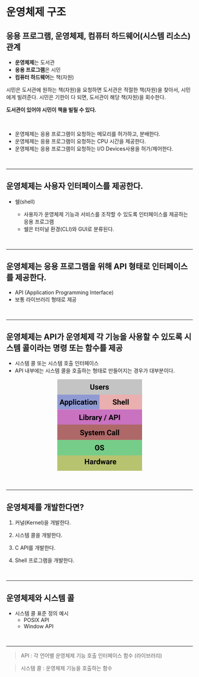 # 운영체제 구조

## 응용 프로그램, 운영체제, 컴퓨터 하드웨어(시스템 리소스) 관계

- **운영체제**는 도서관
- **응용 프로그램**은 시민
- **컴퓨터 하드웨어**는 책(자원)

시민은 도서관에 원하는 책(자원)을 요청하면 도서관은 적절한 책(자원)을 찾아서, 시민에게 빌려준다. 시민은 기한이 다 되면, 도서관이 해당 책(자원)을 회수한다.

**도서관이 있어야 시민이 책을 빌릴 수 있다.**

<br>

- 운영체제는 응용 프로그램이 요청하는 메모리를 허가하고, 분배한다.
- 운영체제는 응용 프로그램이 요청하는 CPU 시간을 제공한다.
- 운영체제는 응용 프로그램이 요청하는 I/O Devices사용을 허가/제어한다.

<br>

---

## 운영체제는 사용자 인터페이스를 제공한다.

- 쉘(shell)

  - 사용자가 운영체제 기능과 서비스를 조작할 수 있도록 인터페이스를 제공하는 응용 프로그램
  - 쉘은 터미널 환경(CLI)와 GUI로 분류된다.

<br>

---

## 운영체제는 응용 프로그램을 위해 API 형태로 인터페이스를 제공한다.

- API (Application Programming Interface)
- 보통 라이브러리 형태로 제공

<br>

---

## 운영체제는 API가 운영체제 각 기능을 사용할 수 있도록 시스템 콜이라는 명령 또는 함수를 제공

- 시스템 콜 또는 시스템 호출 인터페이스
- API 내부에는 시스템 콜을 호출하는 형태로 만들어지는 경우가 대부분이다.

<center>
<img src="../images/2/OS.png"  alt="OS" />
</center>

<br>
<br>

---

## 운영체제를 개발한다면?

1. 커널(Kernel)을 개발한다.

2. 시스템 콜을 개발한다.

3. C API를 개발한다.

4. Shell 프로그램을 개발한다.

<br>

---

## 운영체제와 시스템 콜

- 시스템 콜 표준 정의 예시
  - POSIX API
  - Window API

<br>

---

> API : 각 언어별 운영체제 기능 호출 인터페이스 함수 (라이브러리)

> 시스템 콜 : 운영체제 기능을 호출하는 함수
